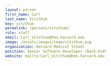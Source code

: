 ```yaml
---
layout: person
first_name: Carl
last_name: Vitzthum
key: vitzthum
permalink: /persons/vitzthum/
role: staff
email: Carl_Vitzthum@hms.harvard.edu
image: /assets/images/team/vitzthum.png
organization: Harvard Medical School
position: Senior Software Developer (Back-End)
website: mailto:Carl_Vitzthum@hms.harvard.edu
---
```

